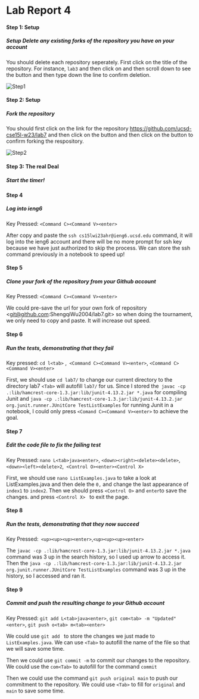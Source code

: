 # Lab Report 4

#### Step 1: **Setup** 

##### **Setup** Delete any existing forks of the repository you have on your account

You should delete each repository seperately. First click on the title of the repository. For instance, ``lab3`` and then click on <Setting> and then scroll down to see the button <Delete this respository> and then type down the line to confirm deletion.

![Step1](https://user-images.githubusercontent.com/114774291/221041414-f978c2c6-00cb-402f-8406-07e1d6e83d38.jpeg)


#### Step 2: Setup

##### Fork the repository

You should first click on the link for the repository <https://github.com/ucsd-cse15l-w23/lab7> and then click on the button <fork> and then click on the button <create fork> to confirm forking the respository.

![Step2](https://user-images.githubusercontent.com/114774291/221041477-9a350eb7-6aa9-486e-aee2-70a1ea6bf22f.jpeg)



#### Step 3: The real Deal

##### Start the timer!

#### Step 4

##### Log into ieng6

Key Pressed: `<Command C><Command V><enter>`

After copy and paste the ``ssh cs15lwi23ahr@ieng6.ucsd.edu`` command, it will log into the ieng6 account and there will be no more prompt for ssh key because we have just authorized to skip the process. We can store the ssh command previously in a notebook to speed up!

#### Step 5

##### Clone your fork of the repository from your Github account

Key Pressed: `<Command C><Command V><enter>`

We could pre-save the url for your own fork of repository <[git@github.com](mailto:git@github.com):ShengqiWu2004/lab7.git> so when doing the tournament, we only need to copy and paste. It will increase out speed.

#### Step 6

##### Run the tests, demonstrating that they fail

Key pressed: `cd l<tab>` ,` <Command C><Command V><enter>`, `<Command C><Command V><enter>`

First, we should use `cd lab7/` to change our current directory to the directory lab7 ``<Tab>`` will autofill ``lab7/`` for us. Since I stored the`` javac -cp .:lib/hamcrest-core-1.3.jar:lib/junit-4.13.2.jar *.java`` for compiling Junit and ``java -cp .:lib/hamcrest-core-1.3.jar:lib/junit-4.13.2.jar org.junit.runner.JUnitCore TestListExamples`` for running Junit in a notebook, I could only press `<Comand C><Command V><enter>` to achieve the goal.



#### Step 7

##### Edit the code file to fix the failing test

Key Pressed: `nano L<tab>java<enter>`, `<down><right><delete><delete>`,`<down><left><delete>2`,` <Control O><enter><Control X>`

First, we should use ``nano ListExamples.java`` to take a look at ListExamples.java and then dele the ``0,`` and change the last appearance of ``index1`` to ``index2``. Then we should press `<Control O>` and ``enter``to save the changes. and press `<Control X> ` to exit the page. 

#### Step 8

##### Run the tests, demonstrating that they now succeed

Key Pressed:` <up><up><up><enter>`,`<up><up><up><enter>`

The ``javac -cp .:lib/hamcrest-core-1.3.jar:lib/junit-4.13.2.jar *.java`` command was 3 up in the search history, so I used up arrow to access it. Then the ``java -cp .:lib/hamcrest-core-1.3.jar:lib/junit-4.13.2.jar org.junit.runner.JUnitCore TestListExamples`` command was 3 up in the history, so I accessed and ran it. 

#### Step 9

##### Commit and push the resulting change to your Github account

Key Pressed: `git add L<tab>java<enter>`, `git com<tab> -m "Updated"<enter>`, `git push o<tab> m<tab><enter>`

We could use ``git add `` to store the changes we just made to ``ListExamples.java``. We can use `<Tab>` to autofill the name of the file so that we will save some time.

Then we could use ``git commit -m`` to commit our changes to the repository. We could use the ``com<Tab>`` to autofill for the command ``commit``

Then we could use the command ``git push original main`` to push our commitment to the repository. We could use `<Tab>` to fill for ``original`` and ``main`` to save some time.
